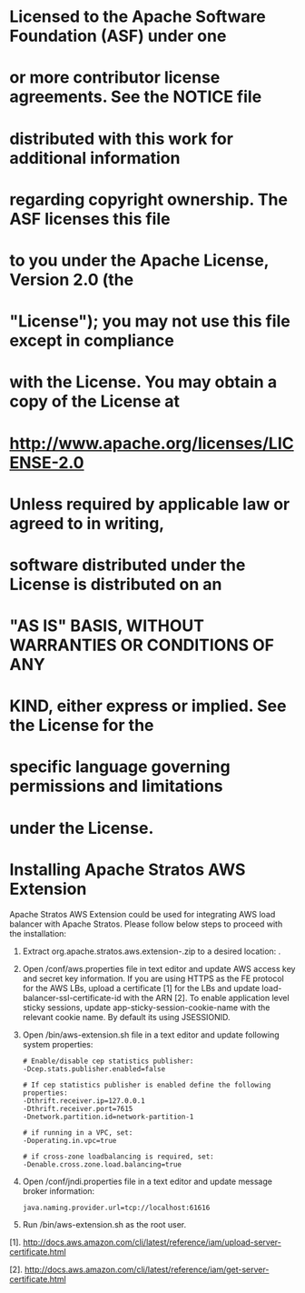  #
 # Licensed to the Apache Software Foundation (ASF) under one
 # or more contributor license agreements. See the NOTICE file
 # distributed with this work for additional information
 # regarding copyright ownership. The ASF licenses this file
 # to you under the Apache License, Version 2.0 (the
 # "License"); you may not use this file except in compliance
 # with the License. You may obtain a copy of the License at
 # 
 # http://www.apache.org/licenses/LICENSE-2.0
 # 
 # Unless required by applicable law or agreed to in writing,
 # software distributed under the License is distributed on an
 # "AS IS" BASIS, WITHOUT WARRANTIES OR CONDITIONS OF ANY
 # KIND, either express or implied. See the License for the
 # specific language governing permissions and limitations
 # under the License.
 #

# Installing Apache Stratos AWS Extension

Apache Stratos AWS Extension could be used for integrating AWS load balancer with Apache Stratos. Please follow
below steps to proceed with the installation:

1. Extract org.apache.stratos.aws.extension-<version>.zip to a desired location: <aws-extension-home>.

2. Open <aws-extension-home>/conf/aws.properties file in text editor and update AWS access key and secret key information.
   If you are using HTTPS as the FE protocol for the AWS LBs, upload a certificate [1] for the LBs and update 
   load-balancer-ssl-certificate-id with the ARN [2].
   To enable application level sticky sessions, update app-sticky-session-cookie-name with the relevant cookie name. By default
   its using JSESSIONID.

3. Open <aws-extension-home>/bin/aws-extension.sh file in a text editor and update following system properties:
   ```
   # Enable/disable cep statistics publisher:
   -Dcep.stats.publisher.enabled=false

   # If cep statistics publisher is enabled define the following properties:
   -Dthrift.receiver.ip=127.0.0.1
   -Dthrift.receiver.port=7615
   -Dnetwork.partition.id=network-partition-1

   # if running in a VPC, set:
   -Doperating.in.vpc=true

   # if cross-zone loadbalancing is required, set:
   -Denable.cross.zone.load.balancing=true
   ```

4. Open <aws-extension-home>/conf/jndi.properties file in a text editor and update message broker information:
   ```
   java.naming.provider.url=tcp://localhost:61616
   ```
5. Run <aws-extension-home>/bin/aws-extension.sh as the root user.


[1]. http://docs.aws.amazon.com/cli/latest/reference/iam/upload-server-certificate.html

[2]. http://docs.aws.amazon.com/cli/latest/reference/iam/get-server-certificate.html
